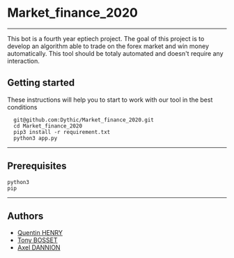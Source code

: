 # Market_finance_2020

---
This bot is a fourth year eptiech project.
The goal of this project is to develop an algorithm able to trade on the forex market and win money automatically.
This tool should be totaly automated and doesn't require any interaction.

## Getting started
These instructions will help you to start to work with our tool in the best conditions
```
  git@github.com:Dythic/Market_finance_2020.git
  cd Market_finance_2020
  pip3 install -r requirement.txt
  python3 app.py
```
---
## Prerequisites
```
python3
pip
```
---
## Authors
* [Quentin HENRY](quentin.henry@epitech.eu)
* [Tony BOSSET](tony.bosset@epitech.eu)
* [Axel DANNION](axel.dannion@eptiech.eu)
